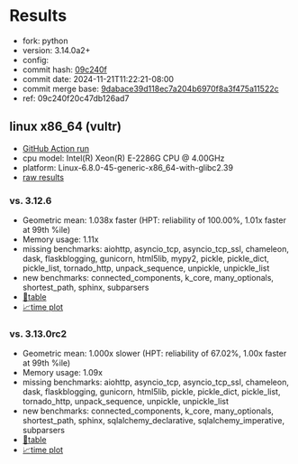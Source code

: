 # Results

- fork: python
- version: 3.14.0a2+
- config: 
- commit hash: [09c240f](https://github.com/python/cpython/commit/09c240f)
- commit date: 2024-11-21T11:22:21-08:00
- commit merge base: [9dabace39d118ec7a204b6970f8a3f475a11522c](https://github.com/python/cpython/commit/9dabace39d118ec7a204b6970f8a3f475a11522c)
- ref: 09c240f20c47db126ad7

## linux x86_64 (vultr)

- [GitHub Action run](https://github.com/facebookexperimental/free-threading-benchmarking/actions/runs/12021956687)
- cpu model: Intel(R) Xeon(R) E-2286G CPU @ 4.00GHz
- platform: Linux-6.8.0-45-generic-x86_64-with-glibc2.39
- [raw results](bm-20241121-vultr-x86_64-python-09c240f20c47db126ad7-3.14.0a2%2B-09c240f.json)

### vs. 3.12.6

- Geometric mean: 1.038x faster (HPT: reliability of 100.00%, 1.01x faster at 99th %ile)
- Memory usage: 1.11x
- missing benchmarks: aiohttp, asyncio_tcp, asyncio_tcp_ssl, chameleon, dask, flaskblogging, gunicorn, html5lib, mypy2, pickle, pickle_dict, pickle_list, tornado_http, unpack_sequence, unpickle, unpickle_list
- new benchmarks: connected_components, k_core, many_optionals, shortest_path, sphinx, subparsers
- [📄table](bm-20241121-vultr-x86_64-python-09c240f20c47db126ad7-3.14.0a2%2B-09c240f-vs-3.12.6.md)
- [📈time plot](bm-20241121-vultr-x86_64-python-09c240f20c47db126ad7-3.14.0a2%2B-09c240f-vs-3.12.6.svg)

### vs. 3.13.0rc2

- Geometric mean: 1.000x slower (HPT: reliability of 67.02%, 1.00x faster at 99th %ile)
- Memory usage: 1.09x
- missing benchmarks: aiohttp, asyncio_tcp, asyncio_tcp_ssl, chameleon, dask, flaskblogging, gunicorn, html5lib, pickle, pickle_dict, pickle_list, tornado_http, unpack_sequence, unpickle, unpickle_list
- new benchmarks: connected_components, k_core, many_optionals, shortest_path, sphinx, sqlalchemy_declarative, sqlalchemy_imperative, subparsers
- [📄table](bm-20241121-vultr-x86_64-python-09c240f20c47db126ad7-3.14.0a2%2B-09c240f-vs-3.13.0rc2.md)
- [📈time plot](bm-20241121-vultr-x86_64-python-09c240f20c47db126ad7-3.14.0a2%2B-09c240f-vs-3.13.0rc2.svg)

